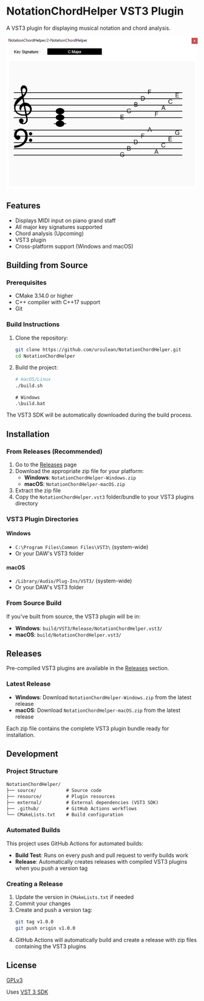 # NotationChordHelper VST3 Plugin

A VST3 plugin for displaying musical notation and chord analysis.

![image](resource/example.png)

## Features

- Displays MIDI input on piano grand staff
- All major key signatures supported
- Chord analysis (Upcoming)
- VST3 plugin
- Cross-platform support (Windows and macOS)

## Building from Source

### Prerequisites

- CMake 3.14.0 or higher
- C++ compiler with C++17 support
- Git

### Build Instructions

1. Clone the repository:
   ```bash
   git clone https://github.com/ursulean/NotationChordHelper.git
   cd NotationChordHelper
   ```

2. Build the project:
   ```bash
   # macOS/Linux
   ./build.sh
   ```

   ```
   # Windows
   .\build.bat
   ```

The VST3 SDK will be automatically downloaded during the build process.

## Installation

### From Releases (Recommended)

1. Go to the [Releases](https://github.com/ursulean/NotationChordHelper/releases) page
2. Download the appropriate zip file for your platform:
   - **Windows**: `NotationChordHelper-Windows.zip`
   - **macOS**: `NotationChordHelper-macOS.zip`
3. Extract the zip file
4. Copy the `NotationChordHelper.vst3` folder/bundle to your VST3 plugins directory

### VST3 Plugin Directories

#### Windows
- `C:\Program Files\Common Files\VST3\` (system-wide)
- Or your DAW's VST3 folder

#### macOS
- `/Library/Audio/Plug-Ins/VST3/` (system-wide)
- Or your DAW's VST3 folder

### From Source Build

If you've built from source, the VST3 plugin will be in:
- **Windows**: `build/VST3/Release/NotationChordHelper.vst3/`
- **macOS**: `build/NotationChordHelper.vst3/`

## Releases

Pre-compiled VST3 plugins are available in the [Releases](https://github.com/ursulean/NotationChordHelper/releases) section.

### Latest Release
- **Windows**: Download `NotationChordHelper-Windows.zip` from the latest release
- **macOS**: Download `NotationChordHelper-macOS.zip` from the latest release

Each zip file contains the complete VST3 plugin bundle ready for installation.

## Development

### Project Structure
```
NotationChordHelper/
├── source/           # Source code
├── resource/         # Plugin resources
├── external/         # External dependencies (VST3 SDK)
├── .github/          # GitHub Actions workflows
└── CMakeLists.txt    # Build configuration
```

### Automated Builds

This project uses GitHub Actions for automated builds:
- **Build Test**: Runs on every push and pull request to verify builds work
- **Release**: Automatically creates releases with compiled VST3 plugins when you push a version tag

### Creating a Release

1. Update the version in `CMakeLists.txt` if needed
2. Commit your changes
3. Create and push a version tag:
   ```bash
   git tag v1.0.0
   git push origin v1.0.0
   ```
4. GitHub Actions will automatically build and create a release with zip files containing the VST3 plugins

## License

[GPLv3](https://www.gnu.org/licenses/gpl-3.0.en.html)

Uses [VST 3 SDK](https://github.com/steinbergmedia/vst3sdk)
